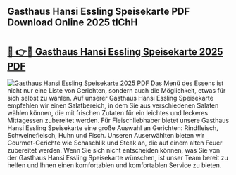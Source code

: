 ## Gasthaus Hansi Essling Speisekarte PDF Download Online 2025 tIChH

# <h2><a href="http://gcafz1.nevu.top/?p=Gasthaus+Hansi+Essling+Speisekarte">🔗 👉🔴 Gasthaus Hansi Essling Speisekarte 2025 PDF</a></h2>

[![Gasthaus Hansi Essling Speisekarte 2025 PDF](https://i.imgur.com/dBaPXMq.png)](http://gcafz1.nevu.top/?p=Gasthaus+Hansi+Essling+Speisekarte)
Das Menü des Essens ist nicht nur eine Liste von Gerichten, sondern auch die Möglichkeit, etwas für sich selbst zu wählen. Auf unserer Gasthaus Hansi Essling Speisekarte empfehlen wir einen Salatbereich, in dem Sie aus verschiedenen Salaten wählen können, die mit frischen Zutaten für ein leichtes und leckeres Mittagessen zubereitet werden. Für Fleischliebhaber bietet unsere Gasthaus Hansi Essling Speisekarte eine große Auswahl an Gerichten: Rindfleisch, Schweinefleisch, Huhn und Fisch. Unseren Auserwählten bieten wir Gourmet-Gerichte wie Schaschlik und Steak an, die auf einem alten Feuer zubereitet werden. Wenn Sie sich nicht entscheiden können, was Sie von der Gasthaus Hansi Essling Speisekarte wünschen, ist unser Team bereit zu helfen und Ihnen einen komfortablen und komfortablen Service zu bieten.
